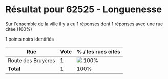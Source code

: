 # Résultat pour 62525 - Longuenesse

Sur l'ensemble de la ville il y a eu 1 réponses dont 1 réponses avec une rue citée (100%)

1 points noirs identifiés

| Rue | Vote | % / les rues cités|
|-----|------|-------------------|
| Route des Bruyères | 1 | <img src="../../img/bar_100.gif" />&nbsp;100%|
| **Total** | 1 | 100%|
